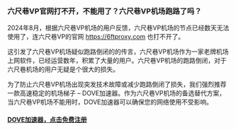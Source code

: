 ### 六尺巷VP官网打不开，不能用了？六尺巷VP机场跑路了吗？

2024年8月，根据六尺巷VP机场的用户反馈，六尺巷VP机场的节点已经数天无法使用了，连六尺巷VP的官网 https://6ftproxy.com 也打不开了。

这引发了六尺巷VP机场疑似跑路倒闭的的传言，六尺巷VP机场作为一家老牌机场上网软件，已经运营数年，积累了大量的用户。六尺巷VP机场的跑路倒闭，对于六尺巷机场的用户无疑是个很大的损失。

为了防止六尺巷VP机场出现突发技术故障或减少跑路倒闭了损失，我们强烈推荐一款高速稳定的机场梯子 – DOVE加速器。作为六尺巷VP机场的备选替代方案，当六尺巷VP机场不能用时，DOVE加速器可以确保您的网络使用不受影响。

#### [DOVE加速器，点击免费注册](https://dove8.cc/a.php?asbcbO1PCgF)
